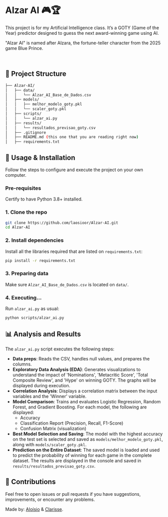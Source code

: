 # Alzar AI 🎮🏆
<p>This project is for my Artificial Intelligence class. It’s a GOTY (Game of the Year) predictor designed to guess the next award-winning game using AI.</p>
<p>"Alzar AI" is named after Alzara, the fortune-teller character from the 2025 game Blue Prince.</p>
<br>

## 📁 Project Structure
```bash
├── Alzar-AI/
│   ├── data/
│   │   └── Alzar_AI_Base_de_Dados.csv
│   ├── models/
│   │   ├── melhor_modelo_goty.pkl
│   │   └── scaler_goty.pkl
│   ├── scripts/
│   │   └── alzar_ai.py
│   ├── results/
│   │   └── resultados_previsao_goty.csv
│   ├── .gitignore
│   ├── README.md (this one that you are reading right now)
│   ├── requirements.txt
```

## 🚀 Usage & Installation
Follow the steps to configure and execute the project on your own computer.

### Pre-requisites
Certify to have Python 3.8+ installed.

### 1. Clone the repo
```bash
git clone https://github.com/laosioor/Alzar-AI.git
cd Alzar-AI
```

### 2. Install dependencies
Install all the libraries required that are listed on `requirements.txt`:
```bash
pip install -r requirements.txt
```

### 3. Preparing data
Make sure `Alzar_AI_Base_de_Dados.csv` is located on `data/`.

### 4. Executing...
Run `alzar_ai.py` as usual:
```bash
python scripts/alzar_ai.py
```

## 📊 Analysis and Results
The `alzar_ai.py` script executes the following steps:
* **Data preps**: Reads the CSV, handles null values, and prepares the columns.
* **Exploratory Data Analysis (EDA)**: Generates visualizations to understand the impact of 'Nominations', 'Metacritic Score', 'Total Composite Review', and 'Hype' on winning GOTY. The graphs will be displayed during execution.
* **Correlation Analysis**: Displays a correlation matrix between the input variables and the 'Winner' variable.
* **Model Comparison**: Trains and evaluates Logistic Regression, Random Forest, and Gradient Boosting. For each model, the following are displayed:
   * Accuracy
   * Classification Report (Precision, Recall, F1-Score)
   * Confusion Matrix (visualization)
* **Best Model Selection and Saving**: The model with the highest accuracy on the test set is selected and saved as `models/melhor_modelo_goty.pkl`, along with `models/scaler_goty.pkl`.
* **Prediction on the Entire Dataset**: The saved model is loaded and used to predict the probability of winning for each game in the complete dataset. The results are displayed in the console and saved in `results/resultados_previsao_goty.csv`.

## 🤝 Contributions
Feel free to open issues or pull requests if you have suggestions, improvements, or encounter any problems.

<p>Made by: <a href="https://github.com/laosioor">Aloísio</a> & <a href="https://github.com/RezeScarlet">Clarisse</a>.</p>
